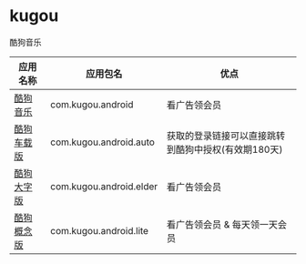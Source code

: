 # kugou
酷狗音乐

| 应用名称 | 应用包名 | 优点 |
| --- | --- | --- |
| [酷狗音乐] | com.kugou.android | 看广告领会员 |
| [酷狗车载版] | com.kugou.android.auto| 获取的登录链接可以直接跳转到酷狗中授权(有效期180天) |
| [酷狗大字版] | com.kugou.android.elder | 看广告领会员 |
| [酷狗概念版] | com.kugou.android.lite | 看广告领会员 & 每天领一天会员 |

[酷狗音乐]: https://github.com/LinghongJiang/kugou/blob/main/com.kugou.android/README.md
[酷狗车载版]: https://github.com/LinghongJiang/kugou/com.kugou.android.auto/README.md
[酷狗大字版]: https://github.com/LinghongJiang/kugou/com.kugou.android.elder/README.md
[酷狗概念版]: https://github.com/LinghongJiang/kugou/com.kugou.anrdoid.lite/README.md
